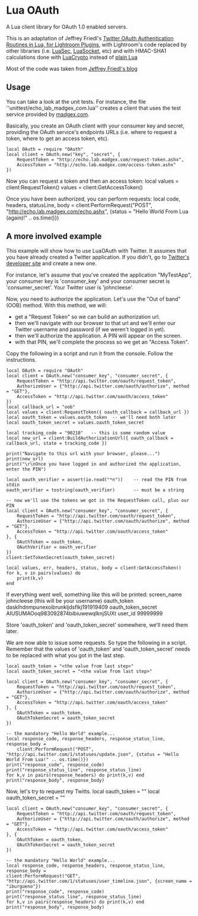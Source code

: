 # Lua OAuth #

A Lua client library for OAuth 1.0 enabled servers.

This is an adaptation of Jeffrey Friedl's [Twitter OAuth Authentication Routines in Lua, for Lightroom Plugins][1], 
with Lightroom's code replaced by other libraries (i.e. [LuaSec][2], [LuaSocket][3], etc) and with HMAC-SHA1 calculations 
done with [LuaCrypto][4] instead of [plain Lua][6]

Most of the code was taken from [Jeffrey Friedl's blog][1]

## Usage #

You can take a look at the unit tests. For instance, the file ''unittest/echo_lab_madgex_com.lua'' creates a client that 
uses the test service provided by [madgex.com][5].

Basically, you create an OAuth client with your consumer key and secret, providing the OAuth service's endpoints URLs (i.e. 
where to request a token, where to get an access token, etc).

    local OAuth = require "OAuth"
    local client = OAuth.new("key", "secret", {
    	RequestToken = "http://echo.lab.madgex.com/request-token.ashx", 
    	AccessToken = "http://echo.lab.madgex.com/access-token.ashx"
    })

Now you can request a token and then an access token:
    local values = client:RequestToken()
    values = client:GetAccessToken()

Once you have been authorized, you can perform requests:
    local code, headers, statusLine, body = client:PerformRequest("POST", "http://echo.lab.madgex.com/echo.ashx", {status = "Hello World From Lua (again)!" .. os.time()})

## A more involved example #
This example will show how to use LuaOAuth with Twitter. It assumes that you have already created a Twitter application. 
If you didn't, go to [Twitter's developer site][7] and create a new one.

For instance, let's assume that you've created the application "MyTestApp", your consumer key is 'consumer_key' and your 
consumer secret is 'consumer_secret'. Your Twitter user is 'johncleese'.

Now, you need to authorize the application. Let's use the "Out of band" (OOB) method. With this method, we will:
 - get a "Request Token" so we can build an authorization url. 
 - then we'll navigate with our browser to that url and we'll enter our Twitter username and password (if we weren't logged in yet).
 - then we'll authorize the application. A PIN will appear on the screen.
 - with that PIN, we'll complete the process so we get an "Access Token".

Copy the following in a script and run it from the console. Follow the instructions.

    local OAuth = require "OAuth"
    local client = OAuth.new("consumer_key", "consumer_secret", {
    	RequestToken = "http://api.twitter.com/oauth/request_token", 
    	AuthorizeUser = {"http://api.twitter.com/oauth/authorize", method = "GET"},
    	AccessToken = "http://api.twitter.com/oauth/access_token"
    }) 
    local callback_url = "oob"
    local values = client:RequestToken({ oauth_callback = callback_url })
    local oauth_token = values.oauth_token	-- we'll need both later
    local oauth_token_secret = values.oauth_token_secret
    
    local tracking_code = "90210"	-- this is some random value
    local new_url = client:BuildAuthorizationUrl({ oauth_callback = callback_url, state = tracking_code })
    
    print("Navigate to this url with your browser, please...")
    print(new_url)
    print("\r\nOnce you have logged in and authorized the application, enter the PIN")
    
    local oauth_verifier = assert(io.read("*n"))	-- read the PIN from stdin
    oauth_verifier = tostring(oauth_verifier)		-- must be a string
    
    -- now we'll use the tokens we got in the RequestToken call, plus our PIN
    local client = OAuth.new("consumer_key", "consumer_secret", {
    	RequestToken = "http://api.twitter.com/oauth/request_token", 
    	AuthorizeUser = {"http://api.twitter.com/oauth/authorize", method = "GET"},
    	AccessToken = "http://api.twitter.com/oauth/access_token"
    }, {
    	OAuthToken = oauth_token,
    	OAuthVerifier = oauth_verifier
    })
    client:SetTokenSecret(oauth_token_secret)
    
    local values, err, headers, status, body = client:GetAccessToken()
    for k, v in pairs(values) do
    	print(k,v)
    end

If everything went well, something like this will be printed:
    screen_name     johncleese (this will be your username)
    oauth_token     dasklhdnmpunexoibrunkljdsflkj191919409
    oauth_token_secret      AIUSUMAOoq983092874bibiuwewqlknjSUXt
    user_id 99999999

Store 'oauth_token' and 'oauth_token_secret' somewhere, we'll need them later.

We are now able to issue some requests. So type the following in a script. Remember that the values of 'oauth_token' and 
'oauth_token_secret' needs to be replaced with what you got in the last step.

    local oauth_token = "<the value from last step>"
    local oauth_token_secret = "<the value from last step>"
    
    local client = OAuth.new("consumer_key", "consumer_secret", {
    	RequestToken = "http://api.twitter.com/oauth/request_token", 
    	AuthorizeUser = {"http://api.twitter.com/oauth/authorize", method = "GET"},
    	AccessToken = "http://api.twitter.com/oauth/access_token"
    }, {
    	OAuthToken = oauth_token,
    	OAuthTokenSecret = oauth_token_secret
    })
    
    -- the mandatory "Hello World" example...
    local response_code, response_headers, response_status_line, response_body = 
    	client:PerformRequest("POST", "http://api.twitter.com/1/statuses/update.json", {status = "Hello World From Lua!" .. os.time()})
    print("response_code", response_code)
    print("response_status_line", response_status_line)
    for k,v in pairs(response_headers) do print(k,v) end
    print("response_body", response_body)

Now, let's try to request my Twitts.
    local oauth_token = "<the value from last step>"
    local oauth_token_secret = "<the value from last step>"
    
    local client = OAuth.new("consumer_key", "consumer_secret", {
    	RequestToken = "http://api.twitter.com/oauth/request_token", 
    	AuthorizeUser = {"http://api.twitter.com/oauth/authorize", method = "GET"},
    	AccessToken = "http://api.twitter.com/oauth/access_token"
    }, {
    	OAuthToken = oauth_token,
    	OAuthTokenSecret = oauth_token_secret
    })
    
    -- the mandatory "Hello World" example...
    local response_code, response_headers, response_status_line, response_body = 
    client:PerformRequest("GET", "http://api.twitter.com/1/statuses/user_timeline.json", {screen_name = "iburgueno"})
    print("response_code", response_code)
    print("response_status_line", response_status_line)
    for k,v in pairs(response_headers) do print(k,v) end
    print("response_body", response_body)


[1]: http://regex.info/blog/lua/twitter
[2]: http://www.inf.puc-rio.br/~brunoos/luasec/
[3]: http://w3.impa.br/~diego/software/luasocket/
[4]: http://luacrypto.luaforge.net/
[5]: http://echo.lab.madgex.com/
[6]: http://regex.info/blog/lua/sha1
[7]: http://dev.twitter.com/apps